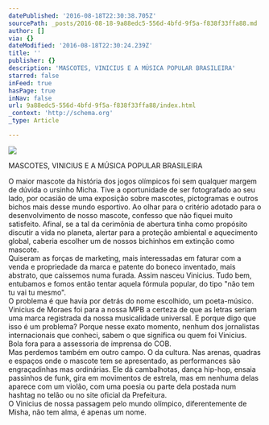 ```yaml
---
datePublished: '2016-08-18T22:30:38.705Z'
sourcePath: _posts/2016-08-18-9a88edc5-556d-4bfd-9f5a-f838f33ffa88.md
author: []
via: {}
dateModified: '2016-08-18T22:30:24.239Z'
title: ''
publisher: {}
description: 'MASCOTES, VINICIUS E A MÚSICA POPULAR BRASILEIRA'
starred: false
inFeed: true
hasPage: true
inNav: false
url: 9a88edc5-556d-4bfd-9f5a-f838f33ffa88/index.html
_context: 'http://schema.org'
_type: Article

---
```

![](https://the-grid-user-content.s3-us-west-2.amazonaws.com/05a953dc-7386-4161-a671-4307d2f32cbc.jpg)

MASCOTES, VINICIUS E A MÚSICA POPULAR BRASILEIRA

O maior mascote da história dos jogos olímpicos foi sem qualquer margem de dúvida o ursinho Micha. Tive a oportunidade de ser fotografado ao seu lado, por ocasião de uma exposição sobre mascotes, pictogramas e outros bichos mais desse mundo esportivo. Ao olhar para o critério adotado para o desenvolvimento de nosso mascote, confesso que não fiquei muito satisfeito. Afinal, se a tal da cerimônia de abertura tinha como propósito discutir a vida no planeta, alertar para a proteção ambiental e aquecimento global, caberia escolher um de nossos bichinhos em extinção como mascote.  
Quiseram as forças de marketing, mais interessadas em faturar com a venda e propriedade da marca e patente do boneco inventado, mais abstrato, que caíssemos numa furada. Assim nasceu Vinicius. Tudo bem, entubamos e fomos então tentar aquela fórmula popular, do tipo "não tem tu vai tu mesmo".  
O problema é que havia por detrás do nome escolhido, um poeta-músico. Vinicius de Moraes foi para a nossa MPB a certeza de que as letras seriam uma marca registrada da nossa musicalidade universal. E porque digo que isso é um problema? Porque nesse exato momento, nenhum dos jornalistas internacionais que conheci, sabem o que significa ou quem foi Vinicius. Bola fora para a assessoria de imprensa do COB.  
Mas perdemos também em outro campo. O da cultura. Nas arenas, quadras e espaços onde o mascote tem se apresentado, as performances são engraçadinhas mas ordinárias. Ele dá cambalhotas, dança hip-hop, ensaia passinhos de funk, gira em movimentos de estrela, mas em nenhuma delas aparece com um violão, com uma poesia ou parte dela postada num hashtag no telão ou no site oficial da Prefeitura.  
O Vinicius de nossa passagem pelo mundo olímpico, diferentemente de Misha, não tem alma, é apenas um nome.